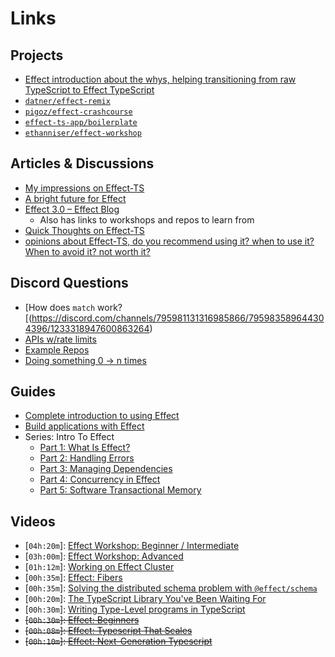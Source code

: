 # Links
## Projects
- [Effect introduction about the whys, helping transitioning from raw TypeScript to Effect TypeScript](https://github.com/antoine-coulon/effect-introduction)
- [`datner/effect-remix`](https://github.com/datner/effect-remix/)
- [`pigoz/effect-crashcourse`](https://github.com/pigoz/effect-crashcourse)
- [`effect-ts-app/boilerplate`](https://github.com/effect-ts-app/boilerplate)
- [`ethanniser/effect-workshop`](https://github.com/ethanniser/effect-workshop)

## Articles & Discussions
- [My impressions on Effect-TS](https://dnlytras.com/blog/effect-ts)
- [A bright future for Effect](https://dev.to/effect/a-bright-future-for-effect-455m)
- [Effect 3.0 – Effect Blog](https://effect.website/blog/effect-3.0)
  - Also has links to workshops and repos to learn from
- [Quick Thoughts on Effect-TS](https://www.linkedin.com/pulse/quick-thoughts-effect-ts-jesse-warden/)
- [opinions about Effect-TS, do you recommend using it? when to use it? When to avoid it? not worth it?](https://www.reddit.com/r/typescript/comments/16w3iwn/opinions_about_effectts_do_you_recommend_using_it/)

## Discord Questions
- [How does `match` work?[(https://discord.com/channels/795981131316985866/795983589644304396/1233318947600863264)
- [APIs w/rate limits](https://discord.com/channels/795981131316985866/795983589644304396/1233273995642667029)
- [Example Repos](https://discord.com/channels/795981131316985866/795983589644304396/1233339526647119973)
- [Doing something 0 -> n times](https://discord.com/channels/795981131316985866/795983589644304396/1233357296977842267)

## Guides
- [Complete introduction to using Effect](https://www.sandromaglione.com/articles/complete-introduction-to-using-effect-in-typescript)
- [Build applications with Effect](https://cosimomatteini.com/blog/build-applications-with-effect)
- Series: Intro To Effect
  - [Part 1: What Is Effect?](https://ybogomolov.me/01-effect-intro)
  - [Part 2: Handling Errors](https://ybogomolov.me/02-effect-handling-errors)
  - [Part 3: Managing Dependencies](https://ybogomolov.me/03-effect-managing-dependencies)
  - [Part 4: Concurrency in Effect](https://ybogomolov.me/04-effect-concurrency)
  - [Part 5: Software Transactional Memory](https://ybogomolov.me/05-effect-stm)

## Videos
- [`04h:20m`]: [Effect Workshop: Beginner / Intermediate](https://www.youtube.com/watch?v=Lz2J1NBnHK4)
- [`03h:00m`]: [Effect Workshop: Advanced](https://www.youtube.com/watch?v=7jOD5okJC00)
- [`01h:12m`]: [Working on Effect Cluster](https://www.youtube.com/watch?v=FMXJYU4Jru4)
- [`00h:35m`]: [Effect: Fibers](https://www.youtube.com/watch?v=uwALExyq4NY)
- [`00h:35m`]: [Solving the distributed schema problem with `@effect/schema`](https://www.youtube.com/watch?v=o-SvvUA7hik)
- [`00h:20m`]: [The TypeScript Library You've Been Waiting For](https://www.youtube.com/watch?v=X98vwMYxRXw)
- [`00h:30m`]: [Writing Type-Level programs in TypeScript](https://www.youtube.com/watch?v=xI2GgCjAMXc)
- ~~[`00h:30m`]: [Effect: Beginners](https://www.youtube.com/watch?v=fTN8BX5qj6s)~~
- ~~[`00h:08m`]: [Effect: Typescript That Scales](https://www.youtube.com/watch?v=4ARWCmnjO0w)~~
- ~~[`00h:10m`]: [Effect: Next-Generation Typescript](https://www.youtube.com/watch?v=SloZE4i4Zfk)~~
